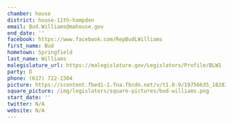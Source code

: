 ```yaml
---
chamber: house
district: house-11th-hampden
email: Bud.Williams@mahouse.gov
end_date: ''
facebook: https://www.facebook.com/RepBudLWilliams
first_name: Bud
hometown: Springfield
last_name: Williams
malegislature_url: https://malegislature.gov/Legislators/Profile/BLW1
party: D
phone: (617) 722-2304
picture: https://scontent.fbed1-1.fna.fbcdn.net/v/t1.0-9/19756635_1828337417495103_200830382112240267_n.png?_nc_cat=109&_nc_ht=scontent.fbed1-1.fna&oh=bff15cae6b872dd09238691c271041c5&oe=5C92D09E
square_picture: /img/legislators/square-pictures/bud-williams.png
start_date: ''
twitter: N/A
website: N/A
---
```

